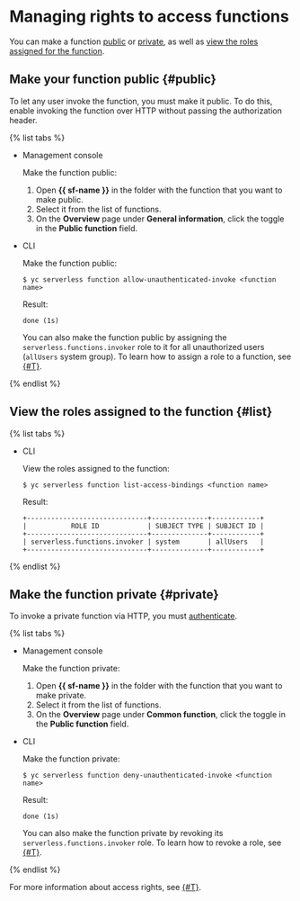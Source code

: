 # Managing rights to access functions

You can make a function [public](#public) or [private](#private), as well as [view the roles assigned for the function](#list).

## Make your function public {#public}

To let any user invoke the function, you must make it public. To do this, enable invoking the function over HTTP without passing the authorization header.

{% list tabs %}

- Management console

    Make the function public:
    1. Open **{{ sf-name }}** in the folder with the function that you want to make public.
    1. Select it from the list of functions.
    1. On the **Overview** page under **General information**, click the toggle in the **Public function** field.

- CLI

    Make the function public:

    ```
    $ yc serverless function allow-unauthenticated-invoke <function name>
    ```

    Result:

    ```
    done (1s)    
    ```

    You can also make the function public by assigning the `serverless.functions.invoker` role to it for all unauthorized users (`allUsers` system group). To learn how to assign a role to a function, see [{#T}](../../iam/operations/roles/grant.md).

{% endlist %}

## View the roles assigned to the function {#list}

{% list tabs %}

- CLI

    View the roles assigned to the function:

    ```
    $ yc serverless function list-access-bindings <function name>
    ```

    Result:

    ```
    +------------------------------+--------------+------------+
    |           ROLE ID            | SUBJECT TYPE | SUBJECT ID |
    +------------------------------+--------------+------------+
    | serverless.functions.invoker | system       | allUsers   |
    +------------------------------+--------------+------------+
    ```

{% endlist %}

## Make the function private {#private}

To invoke a private function via HTTP, you must [authenticate](./function/function-invoke.md).

{% list tabs %}

- Management console

    Make the function private:
    1. Open **{{ sf-name }}** in the folder with the function that you want to make private.
    1. Select it from the list of functions.
    1. On the **Overview** page under **Common function**, click the toggle in the **Public function** field.

- CLI

    Make the function private:

    ```
    $ yc serverless function deny-unauthenticated-invoke <function name>
    ```

    Result:

    ```
    done (1s)   
    ```

    You can also make the function private by revoking its `serverless.functions.invoker` role. To learn how to revoke a role, see [{#T}](../../iam/operations/roles/revoke.md).

{% endlist %}

For more information about access rights, see [{#T}](../security/index.md).
